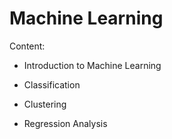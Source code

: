 # Machine Learning

Content:

* Introduction to Machine Learning 

* Classification 

* Clustering

* Regression Analysis

